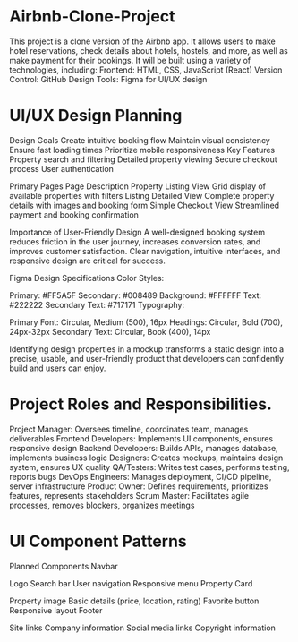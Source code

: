 # Airbnb-Clone-Project  
This project is a clone version of the Airbnb app. It allows users to make hotel reservations, check details about hotels, hostels, and more, as well as make payment for their bookings.
It will be built using a variety of technologies, including:
Frontend: HTML, CSS, JavaScript (React)
Version Control: GitHub
Design Tools: Figma for UI/UX design

# UI/UX Design Planning
Design Goals
Create intuitive booking flow
Maintain visual consistency
Ensure fast loading times
Prioritize mobile responsiveness
Key Features
Property search and filtering
Detailed property viewing
Secure checkout process
User authentication

Primary Pages
Page	Description
Property Listing View	Grid display of available properties with filters
Listing Detailed View	Complete property details with images and booking form
Simple Checkout View	Streamlined payment and booking confirmation

Importance of User-Friendly Design
A well-designed booking system reduces friction in the user journey, increases conversion rates, and improves customer satisfaction. Clear navigation, intuitive interfaces, and responsive design are critical for success.

Figma Design Specifications
Color Styles:

Primary: #FF5A5F
Secondary: #008489
Background: #FFFFFF
Text: #222222
Secondary Text: #717171
Typography:

Primary Font: Circular, Medium (500), 16px
Headings: Circular, Bold (700), 24px-32px
Secondary Text: Circular, Book (400), 14px

Identifying design properties in a mockup transforms a static design into a precise, usable, and user-friendly product that developers can confidently build and users can enjoy.

# Project Roles and Responsibilities.

Project Manager: Oversees timeline, coordinates team, manages deliverables
Frontend Developers: Implements UI components, ensures responsive design
Backend Developers: Builds APIs, manages database, implements business logic
Designers: Creates mockups, maintains design system, ensures UX quality
QA/Testers: Writes test cases, performs testing, reports bugs
DevOps Engineers: Manages deployment, CI/CD pipeline, server infrastructure
Product Owner: Defines requirements, prioritizes features, represents stakeholders
Scrum Master: Facilitates agile processes, removes blockers, organizes meetings

# UI Component Patterns
Planned Components
Navbar

Logo
Search bar
User navigation
Responsive menu
Property Card

Property image
Basic details (price, location, rating)
Favorite button
Responsive layout
Footer

Site links
Company information
Social media links
Copyright information
